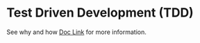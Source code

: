 # Test Driven Development (TDD)

See why and how [Doc Link](https://docs.google.com/document/d/1QzMPv0iplr3CYGTo_uMpet47YamzYHG-cSocqsgsBHg/edit?usp=sharing)
 for more information.
